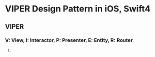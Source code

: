 # VIPER Design Pattern in iOS, Swift4

## VIPER
### V: View, I: Interactor, P: Presenter, E: Entity, R: Router
1. 


